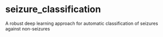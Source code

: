 # seizure_classification
A robust deep learning approach for automatic classification of seizures against non-seizures
